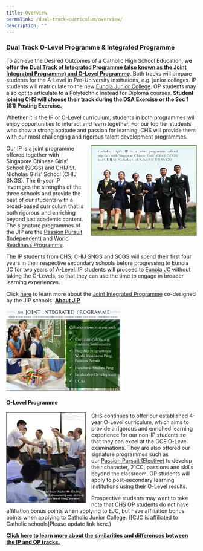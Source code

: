 ```yaml
---
title: Overview
permalink: /dual-track-curriculum/overview/
description: ""
---
```

### Dual Track O-Level Programme & Integrated Programme

To achieve the Desired Outcomes of a Catholic High School Education, **we offer the [Dual Track of Integrated Programme (also known as the Joint Integrated Programme) and O-Level Programme](https://staging.d26k7rl81eo6rb.amplifyapp.com/dual-track-curriculum/comparing-ip-and-op/)**. Both tracks will prepare students for the A-Level in Pre-University institutions, e.g. junior colleges. IP students will matriculate to the new [Eunoia Junior College](https://staging.d26k7rl81eo6rb.amplifyapp.com/dual-track-curriculum/Integrated-Programme/about-eunoia-jc/). OP students may also opt to articulate to a Polytechnic instead for Diploma courses. **Student joining CHS will choose their track during the DSA Exercise or the Sec 1 (S1) Posting Exercise.**

Whether it is the IP or O-Level curriculum, students in both programmes will enjoy opportunities to interact and learn together. For our top tier students who show a strong aptitude and passion for learning, CHS will provide them with our most challenging and rigorous talent development programmes.

<img src="/images/dtp1.png" style="width:280px;height:240px;margin-left:15px;" align = "right"> Our IP is a joint programme offered together with Singapore Chinese Girls’ School (SCGS) and CHIJ St. Nicholas Girls’ School (CHIJ SNGS). The 6-year IP leverages the strengths of the three schools and provide the best of our students with a broad-based curriculum that is both rigorous and enriching beyond just academic content. The signature programmes of the JIP are the [Passion Pursuit (Independent)](https://staging.d26k7rl81eo6rb.amplifyapp.com/secondary/Distinctive-Programmes/passion-pursuit/independent/) and [World Readiness Programme](https://staging.d26k7rl81eo6rb.amplifyapp.com/secondary/Distinctive-Programmes/world-readiness-programme/).

The IP students from CHS, CHIJ SNGS and SCGS will spend their first four years in their respective secondary schools before progressing to Eunoia JC for two years of A-Level. IP students will proceed to [Eunoia JC](https://staging.d26k7rl81eo6rb.amplifyapp.com/dual-track-curriculum/Integrated-Programme/about-eunoia-jc/) without taking the O-Levels, so that they can use the time to engage in broader learning experiences.

Click [here](https://staging.d26k7rl81eo6rb.amplifyapp.com/dual-track-curriculum/Integrated-Programme/overview/) to learn more about the [Joint Integrated Programme](https://catholichigh.moe.edu.sg/joint-integrated-programme/) co-designed by the JIP schools: [**About JIP**](https://staging.d26k7rl81eo6rb.amplifyapp.com/dual-track-curriculum/Integrated-Programme/overview/)

<img src="/images/dtp2.png" style="width:60%">

#### O-Level Programme

<img src="/images/dtp3.png" style="width:210px;height:240px;margin-right:15px;" align = "left"> CHS continues to offer our established 4-year O-Level curriculum, which aims to provide a rigorous and enriched learning experience for our non-IP students so that they can excel at the GCE O-Level examinations. They are also offered our signature programmes such as our [Passion Pursuit (Elective)](https://staging.d26k7rl81eo6rb.amplifyapp.com/secondary/Distinctive-Programmes/passion-pursuit/elective/) to develop their character, 21CC, passions and skills beyond the classroom. OP students will apply to post-secondary learning institutions using their O-Level results.

Prospective students may want to take note that CHS OP students do not have affiliation bonus points when applying to EJC, but have affiliation bonus points when applying to Catholic Junior College. ([CJC is affiliated to Catholic schools]Please update link here.)

**[Click here to learn more about the similarities and differences between the IP and OP tracks.](https://staging.d26k7rl81eo6rb.amplifyapp.com/dual-track-curriculum/comparing-ip-and-op/)**